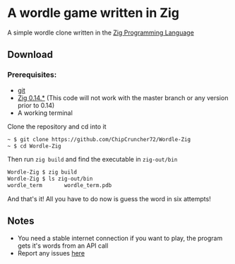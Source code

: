 # A wordle game written in Zig

A simple wordle clone written in the [Zig Programming Language](https://ziglang.org/)


## Download

### Prerequisites:
- [git](https://git-scm.com/)
- [Zig 0.14.\*](https://github.com/ziglang/zig/releases/tag/0.14.1) (This code will not work with the master branch or any version prior to 0.14)
- A working terminal

Clone the repository and cd into it
```sh
~ $ git clone https://github.com/ChipCruncher72/Wordle-Zig
~ $ cd Wordle-Zig
```
Then run `zig build` and find the executable in `zig-out/bin`
```sh
Wordle-Zig $ zig build
Wordle-Zig $ ls zig-out/bin
wordle_term       wordle_term.pdb
```
And that's it! All you have to do now is guess the word in six attempts!


## Notes
- You need a stable internet connection if you want to play, the program gets it's words from an API call
- Report any issues [here](https://github.com/ChipCruncher72/Wordle-Zig/issues/new/choose)
